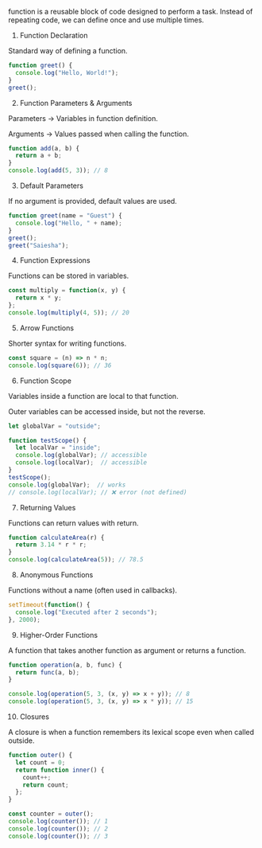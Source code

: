 function is a reusable block of code designed to perform a task.
Instead of repeating code, we can define once and use multiple times.

1. Function Declaration

Standard way of defining a function.
```javascript
function greet() {
  console.log("Hello, World!");
}
greet(); 
```

2. Function Parameters & Arguments

Parameters → Variables in function definition.

Arguments → Values passed when calling the function.
```javascript
function add(a, b) {
  return a + b;
}
console.log(add(5, 3)); // 8
```
3. Default Parameters

If no argument is provided, default values are used.
```javascript
function greet(name = "Guest") {
  console.log("Hello, " + name);
}
greet();       
greet("Saiesha"); 
```
4. Function Expressions

Functions can be stored in variables.
```javascript
const multiply = function(x, y) {
  return x * y;
};
console.log(multiply(4, 5)); // 20
```
5. Arrow Functions 

Shorter syntax for writing functions.
```javascript
const square = (n) => n * n;
console.log(square(6)); // 36
```
6. Function Scope

Variables inside a function are local to that function.

Outer variables can be accessed inside, but not the reverse.
```javascript
let globalVar = "outside";

function testScope() {
  let localVar = "inside";
  console.log(globalVar); // accessible
  console.log(localVar);  // accessible
}
testScope();
console.log(globalVar);  // works
// console.log(localVar); // ❌ error (not defined)
```
7. Returning Values

Functions can return values with return.
```javascript
function calculateArea(r) {
  return 3.14 * r * r;
}
console.log(calculateArea(5)); // 78.5
```
8. Anonymous Functions

Functions without a name (often used in callbacks).
```javascript
setTimeout(function() {
  console.log("Executed after 2 seconds");
}, 2000);
```
9. Higher-Order Functions

A function that takes another function as argument or returns a function.
```javascript
function operation(a, b, func) {
  return func(a, b);
}

console.log(operation(5, 3, (x, y) => x + y)); // 8
console.log(operation(5, 3, (x, y) => x * y)); // 15
```
10. Closures 


A closure is when a function remembers its lexical scope even when called outside.
```javascript
function outer() {
  let count = 0;
  return function inner() {
    count++;
    return count;
  };
}

const counter = outer();
console.log(counter()); // 1
console.log(counter()); // 2
console.log(counter()); // 3
```